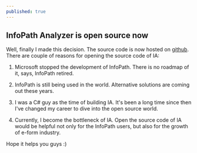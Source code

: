 ```yaml
---
published: true
---
```



## InfoPath Analyzer is open source now

Well, finally I made this decision. The source code is now hosted on [github](https://github.com/mazong1123/infopathanalyzer "InfoPath Analyzer"). There are couple of reasons for opening the source code of IA:

1. Microsoft stopped the development of InfoPath. There is no roadmap of it, says, InfoPath retired.

2. InfoPath is still being used in the world. Alternative solutions are coming out these years.

3. I was a C# guy as the time of building IA. It's been a long time since then I've changed my career to dive into the open source world.

4. Currently, I become the bottleneck of IA. Open the source code of IA would be helpful not only for the InfoPath users, but also for the growth of e-form industry.

Hope it helps you guys :)
